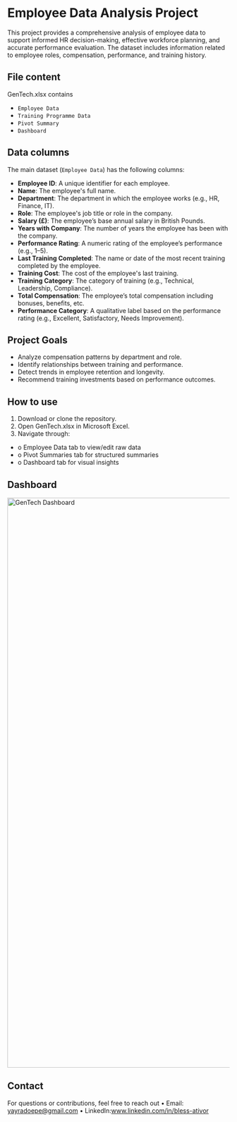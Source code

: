 # Employee Data Analysis Project

This project provides a comprehensive analysis of employee data to support informed HR decision-making, effective workforce planning, and accurate performance evaluation. The dataset includes information related to employee roles, compensation, performance, and training history.

## File content 
GenTech.xlsx contains
-	`Employee Data`
-	`Training Programme Data`
-	`Pivot Summary`
-	`Dashboard`

## Data columns
The main dataset (`Employee Data`) has the following columns:

- **Employee ID**: A unique identifier for each employee.
- **Name**: The employee's full name.
- **Department**: The department in which the employee works (e.g., HR, Finance, IT).
- **Role**: The employee's job title or role in the company.
- **Salary (£)**: The employee’s base annual salary in British Pounds.
- **Years with Company**: The number of years the employee has been with the company.
- **Performance Rating**: A numeric rating of the employee’s performance (e.g., 1–5).
- **Last Training Completed**: The name or date of the most recent training completed by the employee.
- **Training Cost**: The cost of the employee's last training.
- **Training Category**: The category of training (e.g., Technical, Leadership, Compliance).
- **Total Compensation**: The employee’s total compensation including bonuses, benefits, etc.
- **Performance Category**: A qualitative label based on the performance rating (e.g., Excellent, Satisfactory, Needs Improvement).

## Project Goals

- Analyze compensation patterns by department and role.
- Identify relationships between training and performance.
- Detect trends in employee retention and longevity.
- Recommend training investments based on performance outcomes.

## How to use
1.	Download or clone the repository.
2.	Open GenTech.xlsx in Microsoft Excel.
3.	Navigate through:
  - o	Employee Data tab to view/edit raw data
  - o	Pivot Summaries tab for structured summaries
  - o	Dashboard tab for visual insights

## Dashboard
<img width="1278" height="1293" alt="GenTech Dashboard" src="https://github.com/user-attachments/assets/6dc16083-cee2-4432-a8ea-37bcc7b75a78" />

## Contact
For questions or contributions, feel free to reach out
•	Email: yayradoepe@gmail.com
•	LinkedIn:www.linkedin.com/in/bless-ativor
